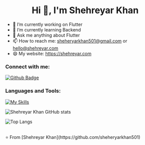  <h1 align="center">Hi 👋, I'm Shehreyar Khan</h1>

- 🔭 I’m currently working on Flutter
- 🌱 I’m currently learning Backend
- 💬 Ask me anything about Flutter 
- 📫 How to reach me: sheheryarkhan501@gmail.com or hello@shehreyar.com
- 😄 My website: https://shehreyar.com
  
### Connect with me:
<div id="badges">
  <a href="https://github.com/sheheryarkhan501">
    <img src="https://img.shields.io/badge/Github-white?style=for-the-badge&logo=Github&logoColor=black" alt="Github Badge"/>
  </a>
<!--   <a href="https://www.youtube.com/channel/UCzvRaprYPhvAplMK36Gu0kw">
    <img src="https://img.shields.io/badge/YouTube-red?style=for-the-badge&logo=youtube&logoColor=white" alt="Youtube Badge"/>
  </a> -->
<!--    <a href="https://www.instagram.com/axif_taj">
    <img src="https://img.shields.io/badge/Instagram-purple?style=for-the-badge&logo=instagram&logoColor=white" alt="Instagram Badge"/>
  </a>
   <a href="https://fb.com/aaxiftaj">
    <img src="https://img.shields.io/badge/Facebook-blue?style=for-the-badge&logo=facebook&logoColor=white" alt="Facebook Badge"/>
  </a>
   <a href="https://twitter.com/axiftaj">
    <img src="https://img.shields.io/badge/Twitter-blue?style=for-the-badge&logo=twitter&logoColor=white" alt="Twitter Badge"/>
  </a> -->
</div>

### Languages and Tools:
[![My Skills](https://skillicons.dev/icons?i=flutter,dart,firebase,github,git,postman,figma,xd&perline=5)](https://skillicons.dev)

![Shehreyar Khan GitHub stats](https://github-readme-stats.vercel.app/api?username=sheheryarkhan501&show_icons=true&theme=dark)

![Top Langs](https://github-readme-stats.vercel.app/api/top-langs/?username=sheheryarkhan501&theme=dark)


<br>
⭐️ From [Shehreyar Khan](https://github.com/sheheryarkhan501)
